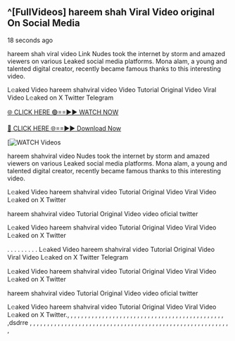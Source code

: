 ## ^[FullVideos] hareem shah Viral Video original On Social Media


18 seconds ago

hareem shah viral video Link Nudes took the internet by storm and amazed viewers on various Leaked social media platforms. Mona alam, a young and talented digital creator, recently became famous thanks to this interesting video.

L𝚎aked Video hareem shahviral video Video Tutorial Original Video Viral Video L𝚎aked on X Twitter Telegram


[🌐 CLICK HERE 🟢==►► WATCH NOW](https://cutt.ly/te57wshS)

[🔴 CLICK HERE 🌐==►► Download Now](https://cutt.ly/te57wshS)

[![WATCH Videos](https://cutt.ly/te57wshS)


hareem shahviral video Nudes took the internet by storm and amazed viewers on various Leaked social media platforms. Mona alam, a young and talented digital creator, recently became famous thanks to this interesting video.

L𝚎aked Video hareem shahviral video Tutorial Original Video Viral Video L𝚎aked on X Twitter

hareem shahviral video Tutorial Original Video video oficial twitter

L𝚎aked Video hareem shahviral video Tutorial Original Video Viral Video L𝚎aked on X Twitter

. . . . . . . . . L𝚎aked Video hareem shahviral video Tutorial Original Video Viral Video L𝚎aked on X Twitter Telegram

L𝚎aked Video hareem shahviral video Tutorial Original Video Viral Video L𝚎aked on X Twitter

hareem shahviral video Tutorial Original Video video oficial twitter

L𝚎aked Video hareem shahviral video Tutorial Original Video Viral Video L𝚎aked on X Twitter., , , , , , , , , , , , , , , , , , , , , , , , , , , , , , , , , , , , , , , ,
,
,
,
,
,
,dsdrre
,
,
,
,
,
,
,
,
,
,
,
,
,
,
,
,
,
,
,
,
,
,
,
,
,
,
,
,
,
,
,
,
,
,
,
,
,
,
,
,
,
,
,
,
,
,
,
,
,
,
,
,
,
,
,
,
,
,
